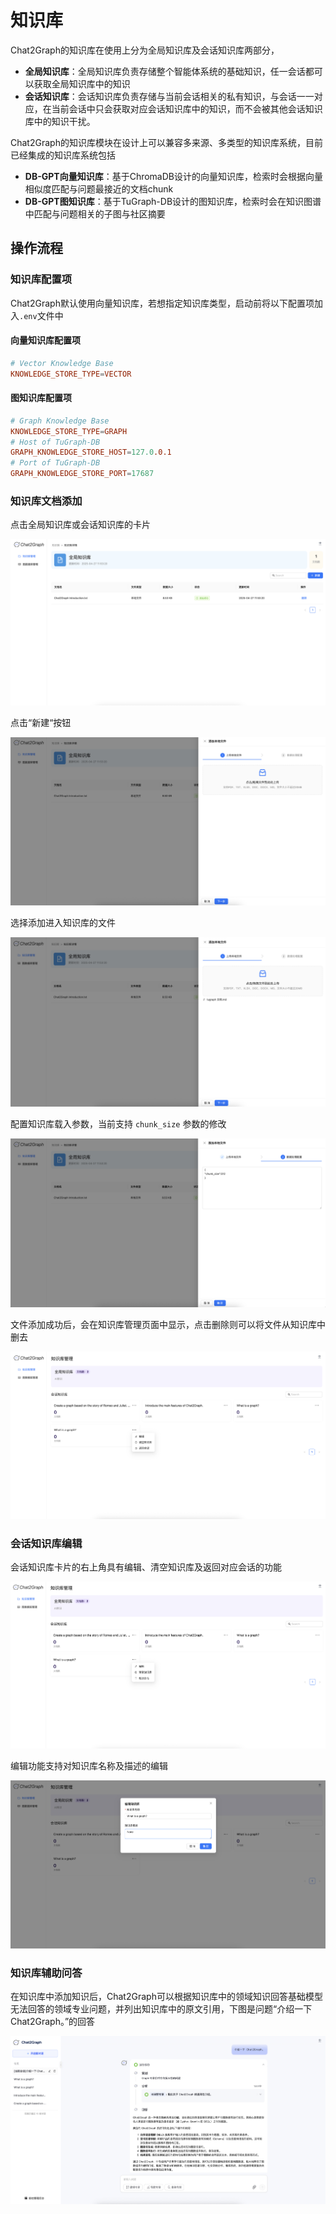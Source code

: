 # 知识库

Chat2Graph的知识库在使用上分为全局知识库及会话知识库两部分，

+ **全局知识库**：全局知识库负责存储整个智能体系统的基础知识，任一会话都可以获取全局知识库中的知识
+ **会话知识库**：会话知识库负责存储与当前会话相关的私有知识，与会话一一对应，在当前会话中只会获取对应会话知识库中的知识，而不会被其他会话知识库中的知识干扰。

Chat2Graph的知识库模块在设计上可以兼容多来源、多类型的知识库系统，目前已经集成的知识库系统包括

+ **DB-GPT向量知识库**：基于ChromaDB设计的向量知识库，检索时会根据向量相似度匹配与问题最接近的文档chunk
+ **DB-GPT图知识库**：基于TuGraph-DB设计的图知识库，检索时会在知识图谱中匹配与问题相关的子图与社区摘要

## 操作流程

### 知识库配置项

Chat2Graph默认使用向量知识库，若想指定知识库类型，启动前将以下配置项加入`.env`文件中

#### 向量知识库配置项

```toml
# Vector Knowledge Base
KNOWLEDGE_STORE_TYPE=VECTOR
```

#### 图知识库配置项

```toml
# Graph Knowledge Base
KNOWLEDGE_STORE_TYPE=GRAPH
# Host of TuGraph-DB
GRAPH_KNOWLEDGE_STORE_HOST=127.0.0.1
# Port of TuGraph-DB
GRAPH_KNOWLEDGE_STORE_PORT=17687
```

### 知识库文档添加

点击全局知识库或会话知识库的卡片

![知识库管理](../img/kb-management.png)

点击“新建“按钮

![知识库详情](../img/kb-detail.png)

选择添加进入知识库的文件

![文件上传](../img/kb-upload.png)

配置知识库载入参数，当前支持 `chunk_size` 参数的修改

![参数配置](../img/kb-parameter.png)

文件添加成功后，会在知识库管理页面中显示，点击删除则可以将文件从知识库中删去

![删除文件](../img/kb-delete.png)

### 会话知识库编辑

会话知识库卡片的右上角具有编辑、清空知识库及返回对应会话的功能

![编辑知识库](../img/kb-edit.png)

编辑功能支持对知识库名称及描述的编辑

![编辑名称](../img/kb-edit-name.png)

### 知识库辅助问答

在知识库中添加知识后，Chat2Graph可以根据知识库中的领域知识回答基础模型无法回答的领域专业问题，并列出知识库中的原文引用，下图是问题“介绍一下 Chat2Graph。”的回答

![知识库问答](../img/kb-qa.png)
